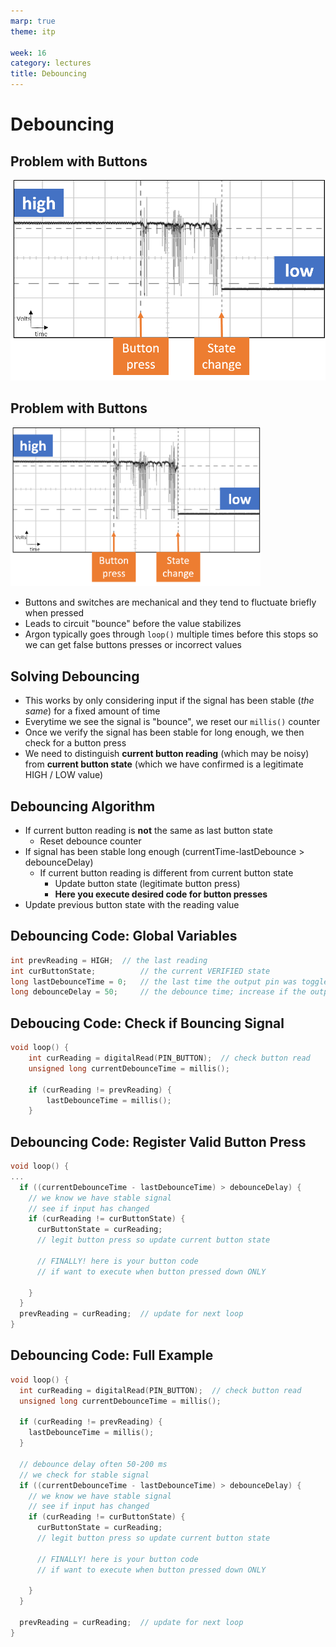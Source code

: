 ```yaml
---
marp: true
theme: itp

week: 16
category: lectures
title: Debouncing
---
```


<!-- headingDivider: 2 -->



# Debouncing



## Problem with Buttons
<img src="lecture_debouncing.assets/Bouncy_Switch.png" alt="switch_bounce.png" style="width:900px;" />

## Problem with Buttons

<img src="lecture_debouncing.assets/Bouncy_Switch.png" alt="switch_bounce.png" style="width:400px;" />

* Buttons and switches are mechanical and they tend to fluctuate briefly when pressed
* Leads to circuit "bounce" before the value stabilizes
* Argon typically goes through `loop()` multiple times before this stops so we can get false buttons presses or incorrect values

## Solving Debouncing

* This works by only considering input if the signal has been stable (*the same*) for a fixed amount of time 
* Everytime we see the signal is "bounce", we reset our `millis()` counter
* Once we verify the signal has been stable for long enough, we then check for a button press
* We need to distinguish **current button reading** (which may be noisy) from **current button state** (which we have confirmed is a legitimate HIGH / LOW value)

## Debouncing Algorithm

* If current button reading is **not** the same as last button state
  * Reset debounce counter
* If signal has been stable long enough (currentTime-lastDebounce > debounceDelay)
  * If current button reading is different from current button state
    * Update button state (legitimate button press)
    * **Here you execute desired code for button presses**
* Update previous button state with the reading value

##   Debouncing Code: Global Variables

```c++
int prevReading = HIGH;  // the last reading
int curButtonState;          // the current VERIFIED state
long lastDebounceTime = 0;   // the last time the output pin was toggled
long debounceDelay = 50;     // the debounce time; increase if the output
```

## Deboucing Code: Check if Bouncing Signal


```c++
void loop() {
    int curReading = digitalRead(PIN_BUTTON);  // check button read
    unsigned long currentDebounceTime = millis();

    if (curReading != prevReading) {
        lastDebounceTime = millis();
    }
```

## Debouncing Code: Register Valid Button Press

```c++
void loop() {
...
  if ((currentDebounceTime - lastDebounceTime) > debounceDelay) {
    // we know we have stable signal
    // see if input has changed
    if (curReading != curButtonState) {
      curButtonState = curReading;
      // legit button press so update current button state

      // FINALLY! here is your button code
      // if want to execute when button pressed down ONLY
     
    }
  }
  prevReading = curReading;  // update for next loop
}
```

## Debouncing Code: Full Example

```c++
void loop() {
  int curReading = digitalRead(PIN_BUTTON);  // check button read
  unsigned long currentDebounceTime = millis();

  if (curReading != prevReading) {
    lastDebounceTime = millis();
  }

  // debounce delay often 50-200 ms
  // we check for stable signal
  if ((currentDebounceTime - lastDebounceTime) > debounceDelay) {
    // we know we have stable signal
    // see if input has changed
    if (curReading != curButtonState) {
      curButtonState = curReading;
      // legit button press so update current button state

      // FINALLY! here is your button code
      // if want to execute when button pressed down ONLY
     
    }
  }

  prevReading = curReading;  // update for next loop
}
```